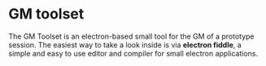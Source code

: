 # GM toolset
The GM Toolset is an electron-based small tool for the GM of a prototype session. The easiest way to take a look inside is via **electron fiddle**, a simple and easy to use editor and compiler for small electron applications.